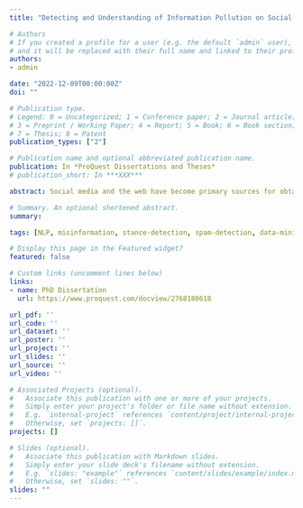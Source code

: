 ```yaml
---
title: "Detecting and Understanding of Information Pollution on Social Media"

# Authors
# If you created a profile for a user (e.g. the default `admin` user), write the username (folder name) here 
# and it will be replaced with their full name and linked to their profile.
authors:
- admin

date: "2022-12-09T00:00:00Z"
doi: ""

# Publication type.
# Legend: 0 = Uncategorized; 1 = Conference paper; 2 = Journal article;
# 3 = Preprint / Working Paper; 4 = Report; 5 = Book; 6 = Book section;
# 7 = Thesis; 8 = Patent
publication_types: ["2"]

# Publication name and optional abbreviated publication name.
publication: In *ProQuest Dissertations and Theses*
# publication_short: In ***XXX***

abstract: Social media and the web have become primary sources for obtaining information and news. Given the speed and spread of information on social media, effects of poor-quality information, especially with respect to health-related information, can be consequential. In recent years, researchers have been working on detecting different types of poor-quality information, e.g. fake news and misinformation, and identifying levels of support. Knowledge of both of these types of information can be used to mitigate the negative effects of this information pollution. Research on information pollution within computer science is growing rapidly; however, the state of the art still has a number of limitations, including the inability to accurately identify information pollution in noisy domains like social media where high-quality labels are limited and information spreads rapidly. <br><br>In this dissertation, we aim to address some of the aforementioned challenges, specifically on two types of information pollution, spam and misinformation. We show on different Twitter data sets that context-specific spam exists and is identifiable using only content-based features, and present a comparative study of different detection algorithms in a low resource setting. Next, we review literature on misinformation detection and discuss the need for building bridges between misinformation detection research in computer science and research in other disciplines. To detect misinformation on Twitter in a resource-constrained environment, we develop a novel reinforcement learning framework for weak supervision and show that our model outperforms baseline models. To improve detection of multiple myths simultaneously and exploit information learned for different myth themes, we propose a novel cooperative learning method for multi-agent reinforcement learning, thereby improving the training process in our reinforcement learning framework. To understand whether there is support for the misinformation, we study stance detection. We propose a stance detection algorithm that uses the log-odds-ratio algorithm to identify distinguishable stance words, then model a novel attention mechanism that focuses on these words. We show that our approach outperforms the state-of-the-art models on Twitter data sets about the 2020 US Presidential election. Next, we develop and release a pre-trained language model trained on a large amount of social media data about the US election in order to support those studying political (mis)information. <br><br>Finally, we publish the models, data sets, and code, enabling future research on spam, misinformation, and stance detection. All of these contributions reduce the existing knowledge gaps, bringing us closer to a world free of information pollution.

# Summary. An optional shortened abstract.
summary: 

tags: [NLP, misinformation, stance-detection, spam-detection, data-mining, machine-learning, deep-learning, data-efficient, reinforcement-learning, cooperative-learning, multi-agent-reinforcement-learning, twitter, language-modeling]

# Display this page in the Featured widget?
featured: false

# Custom links (uncomment lines below)
links:
- name: PhD Dissertation
  url: https://www.proquest.com/docview/2768180618

url_pdf: ''
url_code: ''
url_dataset: ''
url_poster: ''
url_project: ''
url_slides: ''
url_source: ''
url_video: ''

# Associated Projects (optional).
#   Associate this publication with one or more of your projects.
#   Simply enter your project's folder or file name without extension.
#   E.g. `internal-project` references `content/project/internal-project/index.md`.
#   Otherwise, set `projects: []`.
projects: []

# Slides (optional).
#   Associate this publication with Markdown slides.
#   Simply enter your slide deck's filename without extension.
#   E.g. `slides: "example"` references `content/slides/example/index.md`.
#   Otherwise, set `slides: ""`.
slides: ""
---
```

